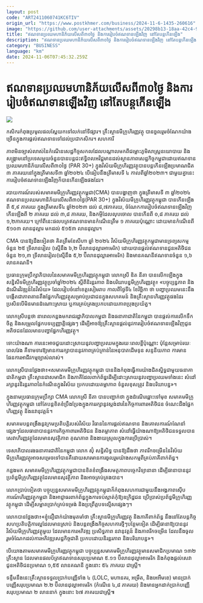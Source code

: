 ```yaml
---
layout: post
code: "ART2411060741KC6TIV"
origin_url: "https://www.postkhmer.com/business/2024-11-6-1435-260616"
image: "https://github.com/user-attachments/assets/20298b13-18aa-42c4-9948-784cb2a483c6"
title: "ឥណទាន​ប្រឈម​ហានិភ័យ​លើស​ពី​៣០​ថ្ងៃ និង​ការ​រៀបចំ​ឥណទាន​ឡើង​វិញ នៅ​តែ​បន្ត​កើន​ឡើង"
description: "​​ឥណទាន​ប្រឈម​ហានិភ័យ​លើស​ពី​៣០​ថ្ងៃ និង​ការ​រៀបចំ​ឥណទាន​ឡើង​វិញ នៅ​តែ​បន្ត​កើន​ឡើង​"
category: "BUSINESS"
language: "km"
date: 2024-11-06T07:45:32.259Z
---
```


# ឥណទាន​ប្រឈម​ហានិភ័យ​លើស​ពី​៣០​ថ្ងៃ និង​ការ​រៀបចំ​ឥណទាន​ឡើង​វិញ នៅ​តែ​បន្ត​កើន​ឡើង

![](https://github.com/user-attachments/assets/f17e65ce-5dd6-4cf1-bc56-d4ed657d608f)

កសិករកំពុងប្រមូលផលស្ពែយកទៅលក់នៅទីផ្សារ។ គ្រឹះស្ថានមីក្រូហិរញ្ញវត្ថុ បានចួលរួមចំណែកយ៉ាងច្រើនក្នុងការផ្តល់ឥណទានទៅដល់ប្រជាកសិករ។ សហការី

ភាពមិន​ច្បាស់​លាស់​នៃ​កំណើន​សេដ្ឋកិច្ច​សកល​ដែល​បណ្តាល​មក​ពី​ជម្លោះ​ភូមិសាស្រ្ត​នយោបាយ និង​សង្គ្រាម​នៅ​ប្រទេស​មួយ​ចំនួន​បាន​បន្ត​ជះ​ឥទ្ធិពលអវិជ្ជមាន​​ដល់​ស្ថានភាព​សេដ្ឋកិច្ច​កម្ពុជា​ ដោយ​ឥណទាន​ប្រឈម​ហានិភ័យ​លើស​ពី​៣០​ថ្ងៃ (PAR 30+) ក្នុង​វិស័យ​មីក្រូហិរញ្ញវត្ថុ​បាន​បន្ត​កើន​ឡើង​ប្រមាណ​ជិត ៣ ភាគរយ​នៅ​ក្នុង​ត្រីមាស​ទី៣ ឆ្នាំ​២០២៤ ​បើ​ធៀប​នឹង​ត្រីមាស​ទី​ ៤ កាល​ពី​ឆ្នាំ​២០២៣។ ជាមួយ​គ្នា​នេះ​ការ​រៀបចំ​ឥណទាន​ឡើង​វិញក៏បាន​កើន​ឡើង​ផងដែរ។

របាយការណ៍​របស់​សមាគម​មីក្រូហិរញ្ញវត្ថុ​កម្ពុជា​(CMA) បាន​បង្ហាញ​ថា ក្នុង​ត្រីមាសទី ៣ ឆ្នាំ​២០២៤ ឥណទាន​ប្រឈម​ហានិភ័យ​លើស​ពី​៣០​ថ្ងៃ​(PAR 30+) ក្នុង​វិស័យ​មីក្រូហិរញ្ញវត្ថុ​កម្ពុជា​ បាន​កើន​ឡើង​ពី ៥,៩ ភាគរយ ក្នុង​ត្រីមាស​ទី៤ ឆ្នាំ​២០២៣ ដល់ ៨,៧​ភាគរយ, ចំណែក​ការរៀបចំ​ឥណទាន​ឡើង​វិញ កើន​ឡើងពី ​២ ភាគរយ ដល់ ៣,៨ ភាគរយ, និង​កម្ចី​ដែល​លុប​ចោល បាន​កើន​ពី ០,៨ ភាគរយ ដល់ ១,២​ភាគរយ។ ក្រៅ​ពី​នេះ ​ផលបត្រ​ឥណទានមាន​កំណើន​ត្រឹម ១ ភាគរយ​ប៉ុណ្ណោះ ដោយ​មាន​កំណើន​ពី ៥១០៣ លាន​ដុល្លារ មក​ដល់ ៥១៥៣ លាន​ដុល្លារ។

CMA បាន​ឱ្យដឹង​ទៀតថា គិត​ត្រឹម​ខែ​សីហា ឆ្នាំ ២០២៤ វិស័យ​មីក្រូ​ហិរញ្ញវត្ថុកម្ពុជា​ មាន​ទ្រព្យ​សកម្ម​ចំនួន ២៥ ទ្រីលានរៀល (ស្មើ​នឹង ៦,២ ប៊ី​លាន​ដុល្លារ​អាមេរិក) ដោយ​បាន​ផ្តល់​ឥណទាន​ជូន​អតិថិជន​ចំនួន ២១,៣ ទ្រីលានរៀល​(​ស្មើ​នឹង ៥,២ ប៊ី​លាន​ដុល្លារ​អាមេរិក) និង​មាន​គណនី​ឥណទាន​ចំនួន ១,៦ លាន​គណនី។

ប្រធាន​ក្រុម​ប្រឹក្សាភិបាល​នៃ​សមាគម​មីក្រូហិរញ្ញវត្ថុ​កម្ពុជា លោកស្រី ឌិត នីតា បាន​លើក​ឡើង​ក្នុង​សន្និសីទ​មីក្រូហិរញ្ញវត្ថុ​ប្រចាំ​ឆ្នាំ​២០២៤ ស្តីពី​និរន្តរភាព និង​បរិយាបន្ន​មីក្រូហិរញ្ញវត្ថុ​៖ «បច្ចុប្បន្ន​ភាព និង​ដំណើរ​វិវឌ្ឍន៍​នៃ​វិស័យ» ដែល​រៀបចំ​នៅ​ខេត្ត​សៀមរាប កាល​ពី​ថ្ងៃ​ទី​៤ ខែ​វិច្ឆិកា ថា បញ្ហា​ប្រឈម​នេះ​នឹង​បង្កើត​ជា​ភាពតាន​តឹង​ផ្នែក​ហិរញ្ញវត្ថុ​សម្រាប់​ប្រជាជន​ក្នុង​សហគមន៍ និង​គ្រឹះស្ថាន​ហិរញ្ញវត្ថុ​ផងដែរ ប្រសិន​បើ​មិន​មាន​ដំណោះ​ស្រាយ ឬ​ការ​គ្រប់​គ្រង​ប្រកប​ដោយ​ភាព​ប្រុង​ប្រយ័ត្ន។

លោកស្រី​បន្ត​ថា នា​ពេល​កន្លង​មក​រាជរដ្ឋាភិបាល​កម្ពុជា និង​ធនាគា​ជាតិ​នៃ​កម្ពុជា បាន​ផ្តល់​ការ​លើក​ទឹក​ចិត្ត និង​សម្រួល​ផ្នែក​បទ​ប្បញ្ញាត្តិ​ផ្សេងៗ ដើម្បី​អាច​ឱ្យ​គ្រឹះស្ថាន​ផ្តល់​នូវ​ការ​រៀបចំ​ឥណទាន​ឡើង​វិញ​ជូន​អតិថជន​ដែល​មាន​បញ្ហា​ផ្នែក​ហិរញ្ញវត្ថុ។ 

ទោះ​យ៉ាង​ណា ការ​នេះ​អាច​ជួយ​ដោះស្រាយ​នូវ​បញ្ហា​ប្រឈម​ក្នុង​រយៈពេល​ខ្លី​ប៉ុណ្ណោះ ប៉ុន្តែ​សម្រាប់​រយៈពេល​វែង គឺ​ទាម​ទារ​ឱ្យ​មាន​ការ​រក្សា​បាន​នូវ​ភាព​គ្រប់គ្រាន់​នៃ​អនុបាត​ដើម​ទុន សន្ទនីយ​ភាព ការ​មាន​ផែនការ​អាជីវកម្ម​ច្បាស់លាស់។

លោកស្រីបាន​ថ្លែង​ថា៖​«​សមាគម​មីក្រូ​ហិរញ្ញវត្ថុ​កម្ពុជា បាន​និង​កំពុង​ធ្វើការ​យ៉ាង​ជិត​ស្និទ្ធ​ជាមួយ​ធនាគា​ជាតិ​កម្ពុជា គ្រឹះស្ថាន​ជា​សមាជិក និង​ភាគី​ដែល​ពាក់ព័ន្ធ​ដើម្បី​ដោះស្រាយ​នូវ​បញ្ហា​ប្រឈម​ទាំង​នេះ សំដៅ​រក្សា​នូវ​និរន្ដរភាព​នៃ​កំណើន​ក្នុង​វិស័យ ប្រកប​ដោយ​តម្លាភាព ទំនួល​ខុសត្រូវ និង​បរិយាបន្ន»។

ក្នុង​នាម​ប្រធាន​ក្រុម​ប្រឹក្សា CMA លោកស្រី នីតា បាន​បញ្ជាក់​ថា ក្នុង​ដំណើរ​ឆ្ពោះ​ទៅមុខ សមាគម​មីក្រូ​ហិរញ្ញវត្ថុ​កម្ពុជា នៅ​តែ​បន្ដ​ខិតខំប្រឹង​ប្រែង​ក្នុង​ការ​រក្សា​នូវ​ស្តង់ដារ​នៃ​កិច្ច​ការពារ​អតិថិជន ចំណេះ​ដឹង​ផ្នែក​ហិរញ្ញវត្ថុ និង​នវានុវត្តន៍។ 

សមាគម​បន្ត​ពង្រឹង​នូវ​ក្រម​ប្រតិបត្តិ​របស់​វិស័យ វិធាន​នៃ​ការផ្តល់​ឥណទាន និង​គោល​ការណ៍​ណែនាំ​ផ្សេងៗ​ដែល​ធានា​បាន​នូវ​ការ​កិច្ច​កាពារ​អតិថិជន និង​តម្លាភាព សំដៅ​ធ្វើ​យ៉ាង​ណា​ឱ្យ​អតិថិជន​ទទួល​បាន​សេវា​ហិរញ្ញវត្ថុដែល​មាន​សុវត្ថិភាព គុណភាព និង​ងាយ​ស្រួល​ក្នុង​ការ​ប្រើប្រាស់។

ទេសាភិ​បាល​រង​ធនាគារជាតិ​នៃ​កម្ពុជា​ លោក ស៊ុំ សន្និសិទ្ធ បាន​ឱ្យ​ដឹង​ថា ភាព​រីក​ចម្រើន​នៃ​វិស័យ​មីក្រូហិរញ្ញវត្ថុ​អាច​សម្រេច​ទៅ​បាន​ គឺ​ដោយសារ​មានការ​ចូល​រួ​ម​យ៉ាង​សកម្ម​ពី​គ្រប់​ភាគី​ពាក់ព័ន្ធ។ 

កន្លងមក សមាគម​មីក្រូហិ​រ​ញ្ញ​វ​ត្ថុ​ក​ម្ពុ​ជា​បានខិតខំពង្រឹងសមត្ថភាពបច្ចេកវិទ្យានានា ដើម្បីធានាបាននូវ​ប្រព័ន្ធមីក្រូហិរញ្ញវត្ថុ​ដែល​មា​ន​សុវត្ថិភាព និងអាចគ្រប់គ្រងបាន។

លោក​ប្រាប់​ទៀត​ថា បច្ចុប្បន្ន​សមាគម​មីក្រូ​ហិរញ្ញវត្ថុ​កម្ពុជា​ក៏​កំពុង​សហការ​ជាមួយ​នឹង​អង្គភាព​ស៊ើប​ការណ៍​ហិរញ្ញវត្ថុ​កម្ពុជា និង​អាជ្ញាធរ​ពាក់ព័ន្ធ​ក្នុង​ការ​ទប់ស្កាត់​កុំឱ្យ​ឧក្រិដ្ឋជន ប្រើប្រាស់​ប្រព័ន្ធ​មីក្រូ​ហិរញ្ញវត្ថុ​កម្ពុជា ដើម្បី​សម្អាត​ប្រាក់​គ្រប់​ទម្រង់ និងប្រព្រឹត្ត​បទល្មើស​ផ្សេងៗ។

លោក​បាន​ថ្លែងថា៖​«​ខ្ញុំ​ជឿជាក់​យ៉ាង​មុតមាំ​ថា គ្រឹះស្ថាន​មីក្រូ​ហិរញ្ញវត្ថុ និង​ភាគី​ពាក់ព័ន្ធ នឹង​នៅ​តែ​បន្ត​កិច្ច​សហ​ប្រតិបត្តិការ​ល្អ​ដែល​មាន​ស្រាប់ និង​បន្ត​ពង្រឹង​កិច្ច​សហការ​ថ្មីៗ​បន្ថែម​ទៀត ដើម្បី​ធានា​ឱ្យ​បាន​នូវ​វិស័យ​មីក្រូ​ហិរញ្ញវត្ថុ​មួយ ដែល​មាន​ការ​អភិវឌ្ឍ ប្រសិទ្ធ​ភាព នវានុវត្តន៍ និង​ភាព​រីក​ចម្រើន ដែល​នឹង​ចូលរួម​ចំណែក​ដល់​ការ​អភិវឌ្ឍ​សេដ្ឋកិច្ច​ជាតិ ប្រកប​ដោយ​និរន្តរភាព និង​បរិយាបន្ន»។

បើ​យោង​តាម​សមាគម​មីក្រូហិរញ្ញវត្ថុ​កម្ពុជា បច្ចុប្បន្ន​សមាគម​មីក្រូ​ហិរញ្ញវត្ថុ​មាន​សមាជិក​ប្រមាណ ១៣២ គ្រឹះស្ថាន ដែល​មាន​ផលប័ត្រ​ឥណទាន​សរុប​ប្រមាណ ៥.១១ ប៊ី​លាន​ដុល្លា​អាមេរិក និង​កំពុង​ផ្តល់​សេវា​ជូន​អតិថិជន​ប្រមាណ ១,៥៥ លាន​គណនី ក្នុង​នោះ ៥៤ ​ភាគរយ ជា​ស្រ្តី។ 

ទន្ទឹម​នឹង​នេះ​គ្រឹះស្ថានទទួល​ប្រាក់​បញ្ញើ​ទាំង ៤ (LOLC, មហានគរ, អម្រឹត, និង​អេអឹមខេ) មាន​ប្រាក់​បញ្ញើ​សរុប​ប្រមាណ ២.២ ប៊ីលាន​ដុល្លា​អាមេរិក (កំណើន ៤,៨ ​ភាគរយ​) និង​មាន​អ្នក​ដាក់​ប្រាក់​បញ្ញើ​សរុប​ប្រមាណ ២ លាន​នាក់ ក្នុង​នោះ ៦៧​ ភាគរយ​ជាស្រ្តី៕